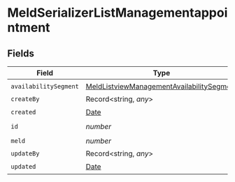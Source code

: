 # MeldSerializerListManagementappointment


## Fields

| Field                                                                                                         | Type                                                                                                          | Required                                                                                                      | Description                                                                                                   |
| ------------------------------------------------------------------------------------------------------------- | ------------------------------------------------------------------------------------------------------------- | ------------------------------------------------------------------------------------------------------------- | ------------------------------------------------------------------------------------------------------------- |
| `availabilitySegment`                                                                                         | [MeldListviewManagementAvailabilitySegment](../../models/shared/meldlistviewmanagementavailabilitysegment.md) | :heavy_check_mark:                                                                                            | N/A                                                                                                           |
| `createBy`                                                                                                    | Record<string, *any*>                                                                                         | :heavy_minus_sign:                                                                                            | N/A                                                                                                           |
| `created`                                                                                                     | [Date](https://developer.mozilla.org/en-US/docs/Web/JavaScript/Reference/Global_Objects/Date)                 | :heavy_check_mark:                                                                                            | N/A                                                                                                           |
| `id`                                                                                                          | *number*                                                                                                      | :heavy_check_mark:                                                                                            | N/A                                                                                                           |
| `meld`                                                                                                        | *number*                                                                                                      | :heavy_check_mark:                                                                                            | N/A                                                                                                           |
| `updateBy`                                                                                                    | Record<string, *any*>                                                                                         | :heavy_minus_sign:                                                                                            | N/A                                                                                                           |
| `updated`                                                                                                     | [Date](https://developer.mozilla.org/en-US/docs/Web/JavaScript/Reference/Global_Objects/Date)                 | :heavy_check_mark:                                                                                            | N/A                                                                                                           |